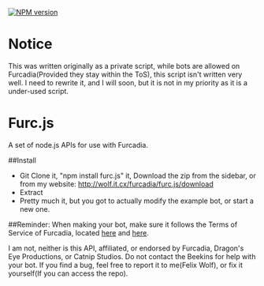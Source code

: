 [![NPM version](https://badge.fury.io/js/furc.js.svg)](http://badge.fury.io/js/furc.js)

Notice
=======
This was written originally as a private script, while bots are allowed on Furcadia(Provided they stay within the ToS), this script isn't written very well.
I need to rewrite it, and I will soon, but it is not in my priority as it is a under-used script.

Furc.js
=======

A set of node.js APIs for use with Furcadia.

##Install
* Git Clone it, "npm install furc.js" it, Download the zip from the sidebar, or from my website: http://wolf.it.cx/furcadia/furc.js/download
* Extract
* Pretty much it, but you got to actually modify the example bot, or start a new one.

##Reminder:
When making your bot, make sure it follows the Terms of Service of Furcadia, located [here](http://www.furcadia.com/useragreement/) and [here](http://www.furcadia.com/beekins/guardians/rules.html).

I am not, neither is this API, affiliated, or endorsed by Furcadia, Dragon's Eye Productions, or Catnip Studios.
Do not contact the Beekins for help with your bot. If you find a bug, feel free to report it to me(Felix Wolf), or fix it yourself(If you can access the repo).
